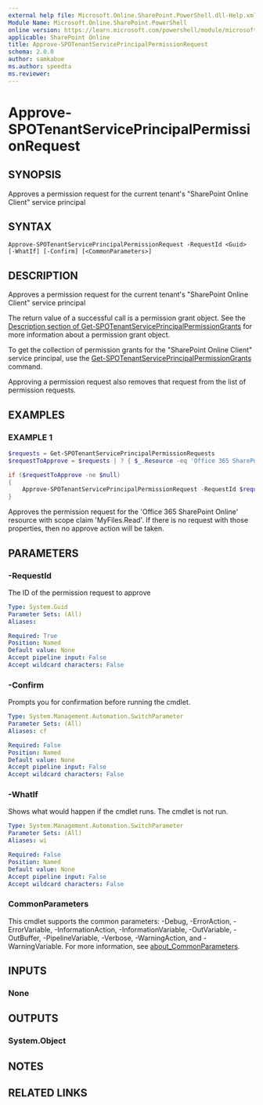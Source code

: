 ```yaml
---
external help file: Microsoft.Online.SharePoint.PowerShell.dll-Help.xml
Module Name: Microsoft.Online.SharePoint.PowerShell
online version: https://learn.microsoft.com/powershell/module/microsoft.online.sharepoint.powershell/approve-spotenantserviceprincipalpermissionrequest
applicable: SharePoint Online
title: Approve-SPOTenantServicePrincipalPermissionRequest
schema: 2.0.0
author: samkabue
ms.author: speedta
ms.reviewer:
---
```


# Approve-SPOTenantServicePrincipalPermissionRequest

## SYNOPSIS

Approves a permission request for the current tenant's "SharePoint Online Client" service principal

## SYNTAX

```
Approve-SPOTenantServicePrincipalPermissionRequest -RequestId <Guid> [-WhatIf] [-Confirm] [<CommonParameters>]
```

## DESCRIPTION

Approves a permission request for the current tenant's "SharePoint Online Client" service principal

The return value of a successful call is a permission grant object. See the [Description section of Get-SPOTenantServicePrincipalPermissionGrants](/powershell/module/microsoft.online.sharepoint.powershell/get-spotenantserviceprincipalpermissiongrants#description) for more information about a permission grant object.

To get the collection of permission grants for the "SharePoint Online Client" service principal, use the [Get-SPOTenantServicePrincipalPermissionGrants](/powershell/module/microsoft.online.sharepoint.powershell/get-spotenantserviceprincipalpermissiongrants) command.

Approving a permission request also removes that request from the list of permission requests.

## EXAMPLES

### EXAMPLE 1

```powershell
$requests = Get-SPOTenantServicePrincipalPermissionRequests
$requestToApprove = $requests | ? { $_.Resource -eq 'Office 365 SharePoint Online' -and $_.Scope -eq 'MyFiles.Read' } | Select-Object -First 1

if ($requestToApprove -ne $null)
{
    Approve-SPOTenantServicePrincipalPermissionRequest -RequestId $requestToApprove.Id
}
```

Approves the permission request for the 'Office 365 SharePoint Online' resource with scope claim 'MyFiles.Read'.
If there is no request with those properties, then no approve action will be taken.

## PARAMETERS

### -RequestId

The ID of the permission request to approve

```yaml
Type: System.Guid
Parameter Sets: (All)
Aliases:

Required: True
Position: Named
Default value: None
Accept pipeline input: False
Accept wildcard characters: False
```

### -Confirm
Prompts you for confirmation before running the cmdlet.

```yaml
Type: System.Management.Automation.SwitchParameter
Parameter Sets: (All)
Aliases: cf

Required: False
Position: Named
Default value: None
Accept pipeline input: False
Accept wildcard characters: False
```

### -WhatIf
Shows what would happen if the cmdlet runs.
The cmdlet is not run.

```yaml
Type: System.Management.Automation.SwitchParameter
Parameter Sets: (All)
Aliases: wi

Required: False
Position: Named
Default value: None
Accept pipeline input: False
Accept wildcard characters: False
```

### CommonParameters
This cmdlet supports the common parameters: -Debug, -ErrorAction, -ErrorVariable, -InformationAction, -InformationVariable, -OutVariable, -OutBuffer, -PipelineVariable, -Verbose, -WarningAction, and -WarningVariable. For more information, see [about_CommonParameters](https://go.microsoft.com/fwlink/?LinkID=113216).

## INPUTS

### None

## OUTPUTS

### System.Object

## NOTES

## RELATED LINKS
